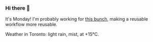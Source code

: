 ### Hi there :wave:

It's Monday! I'm probably working for [this bunch](https://github.com/kohofinancial), making a reusable workflow more reusable.

Weather in Toronto: light rain, mist, at +15°C.
